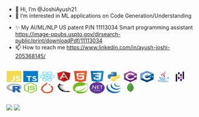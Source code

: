 - 👋 Hi, I’m @JoshiAyush21
- 👀 I’m interested in ML applications on Code Generation/Understanding
<!---- 💞️ I’m looking to collaborate on ...--->
-  ✨ My AI/ML/NLP US patent  P/N 11113034 Smart programming assistant  https://image-ppubs.uspto.gov/dirsearch-public/print/downloadPdf/11113034
- 📫 How to reach me https://www.linkedin.com/in/ayush-joshi-205368145/

<!---
 ![Ascii_art](./Ascii_art.jpeg)
 --->
<!---
JoshiAyush21/JoshiAyush21 is a ✨ special ✨ repository because its `README.md` (this file) appears on your GitHub profile.
You can click the Preview link to take a look at your changes.
--->
<div style="display: inline_block"><br>
 <img align="center" alt="Ayush-Js" height="30" width="40"  src="https://raw.githubusercontent.com/devicons/devicon/master/icons/javascript/javascript-plain.svg">
  <img align="center" alt="Ayush-Ts" height="30" width="40" src="https://raw.githubusercontent.com/devicons/devicon/master/icons/typescript/typescript-plain.svg">
   <img align="center" alt="Ayush-React" height="30" width="40" s      src="https://raw.githubusercontent.com/devicons/devicon/master/icons/react/react-original.svg">
 <img align="center" alt="Ayush-React" height="30" width="40" s      src="https://github.com/devicons/devicon/blob/master/icons/angularjs/angularjs-original.svg">
   <img align="center" alt="Ayush-HTML" height="30" width="40" src="https://raw.githubusercontent.com/devicons/devicon/master/icons/html5/html5-original.svg">
     <img align="center" alt="Ayush-CSS" height="30" width="40" src="https://raw.githubusercontent.com/devicons/devicon/master/icons/css3/css3-original.svg">
     <img align="center" alt="Ayush-Python" height="30" width="40" src="https://raw.githubusercontent.com/devicons/devicon/master/icons/python/python-original.svg">
       <img align="center" alt="Ayush-Csharp" height="30" width="40" src="https://raw.githubusercontent.com/devicons/devicon/master/icons/csharp/csharp-original.svg">
  <img align="center" alt="Ayush-Csharp" height="30" width="40" src="https://github.com/devicons/devicon/blob/master/icons/cplusplus/cplusplus-original.svg"> 
        <img align="center" alt="Ayush-Csharp" height="30" width="40" src="https://github.com/devicons/devicon/blob/master/icons/java/java-original.svg">    
        <img align="center" alt="Ayush-Csharp" height="30" width="40" src="https://github.com/devicons/devicon/blob/master/icons/pandas/pandas-original.svg"> 
        <img align="center" alt="Ayush-Csharp" height="30" width="40" src="https://github.com/devicons/devicon/blob/master/icons/r/r-original.svg"> 
         <img align="center" alt="Ayush-Csharp" height="30" width="40" src="https://github.com/devicons/devicon/blob/master/icons/nodejs/nodejs-original.svg"> 
         <img align="center" alt="Ayush-Csharp" height="30" width="40" src="https://github.com/devicons/devicon/blob/master/icons/pytorch/pytorch-original.svg"> 
         <img align="center" alt="Ayush-Csharp" height="30" width="40" src="https://github.com/devicons/devicon/blob/master/icons/flask/flask-original.svg"> 
         <img align="center" alt="Ayush-Csharp" height="30" width="40" src="https://github.com/devicons/devicon/blob/master/icons/spring/spring-original.svg"> 
         <img align="center" alt="Ayush-Csharp" height="30" width="40" src="https://github.com/devicons/devicon/blob/master/icons/dotnetcore/dotnetcore-original.svg"> 
         <img align="center" alt="Ayush-Csharp" height="30" width="40" src="https://github.com/devicons/devicon/blob/master/icons/jquery/jquery-original.svg"> 
         <img align="center" alt="Ayush-Csharp" height="30" width="40" src="https://github.com/devicons/devicon/blob/master/icons/mongodb/mongodb-original.svg"> 
 


 
</div>

 ##

<div> 
       
<a href = "mailto:joshiayush21.professional@gmail.com"><img src="https://img.shields.io/badge/-Gmail-%23333?style=for-the-badge&logo=gmail&logoColor=white" target="_blank"></a>
<a href="https://www.linkedin.com/in/ayush-joshi-205368145" target="_blank"><img src="https://img.shields.io/badge/-LinkedIn-%230077B5?style=for-the-badge&logo=linkedin&logoColor=white" target="_blank"></a> 
         
</div>
         
     

